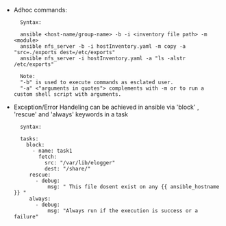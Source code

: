 - Adhoc commands:

        Syntax:

        ansible <host-name/group-name> -b -i <inventory file path> -m <module>
        ansible nfs_server -b -i hostInventory.yaml -m copy -a "src=./exports dest=/etc/exports"
        ansible nfs_server -i hostInventory.yaml -a "ls -alstr /etc/exports"
        
        Note: 
        "-b" is used to execute commands as esclated user.
        "-a" <"arguments in quotes"> complements with -m or to run a custom shell script with arguments.

- Exception/Error Handeling can be achieved in ansible via 'block' , 'rescue' and 'always' keywords in a task

        syntax:
        
        tasks:
          block:
            - name: task1
              fetch:
                src: "/var/lib/elogger"
                dest: "/share/"
           rescue:
             - debug:
                 msg: " This file dosent exist on any {{ ansible_hostname }} "
           always:
             - debug:
                 msg: "Always run if the execution is success or a failure"
